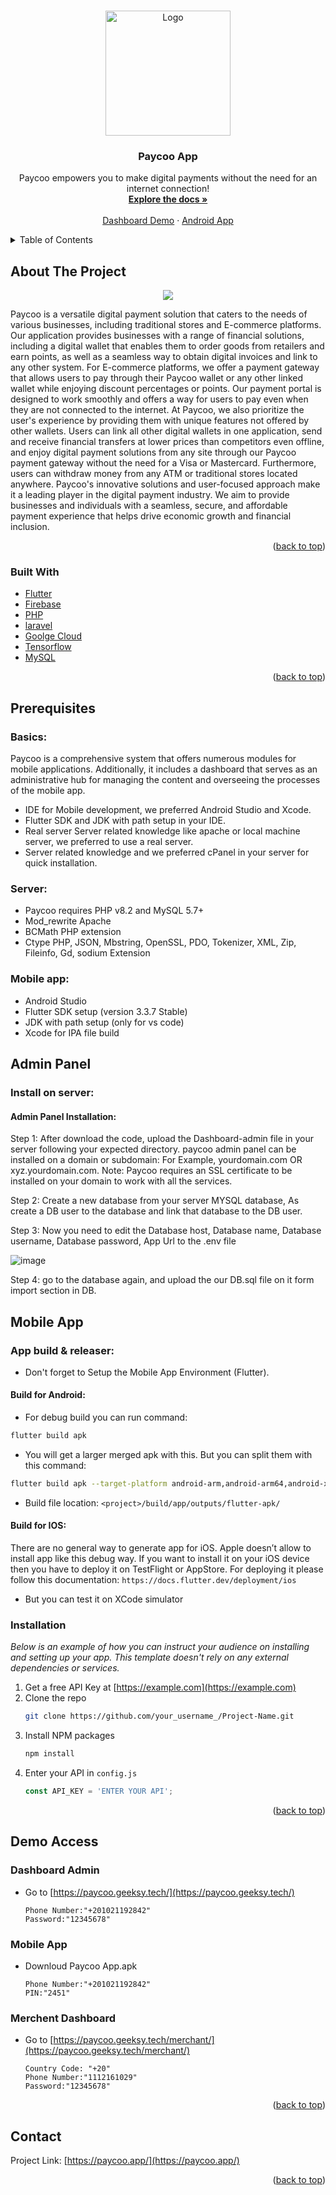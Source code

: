 <a name="readme-top"></a>
<!-- PROJECT LOGO -->
<br />
<div align="center">
  <a href="https://paycoo.app">
    <img src="logo.png" width="200" alt="Logo">
  </a>

  <h3 align="center">Paycoo App</h3>

  <p align="center">
    Paycoo empowers you to make digital payments without the need for an internet connection!
    <br />
    <a href="https://github.com/othneildrew/Best-README-Template"><strong>Explore the docs »</strong></a>
    <br />
    <br />
    <a href="https://github.com/othneildrew/Best-README-Template">Dashboard Demo</a>
    ·
    <a href="https://github.com/othneildrew/Best-README-Template/issues">Android App</a>
  </p>
</div>



<!-- TABLE OF CONTENTS -->
<details>
  <summary>Table of Contents</summary>
  <ol>
    <li>
      <a href="#about-the-project">About The Project</a>
      <ul>
        <li><a href="#built-with">Built With</a></li>
      </ul>
    </li>
    <li>
      <a href="#prerequisites">Prerequisites</a>
      <ul>
        <li><a href="#basics">Basics</a></li>
        <li><a href="#server">Server</a></li>
        <li><a href="#mobile-app">Mobile app</a></li>
      </ul>
    </li>
    <li>
      <a href="#admin-panel">Admin Panel</a>
      <ul>
        <li><a href="#install-on-server">Install on server</a></li>
      </ul>
    </li>
    <li>
      <a href="#mobile-app">Mobile App</a>
      <ul>
        <li><a href="#app-build-&-release">App build & release</a></li>
      </ul>
    </li>   
    <li><a href="#contact">Contact</a></li>
  </ol>
</details>



<!-- ABOUT THE PROJECT -->
## About The Project

<div align="center">
  <a href="https://paycoo.app">
    <img src="app.png">
  </a>
</div>

Paycoo is a versatile digital payment solution that caters to the needs of various businesses, including traditional stores and E-commerce platforms. Our application provides businesses with a range of financial solutions, including a digital wallet that enables them to order goods from retailers and earn points, as well as a seamless way to obtain digital invoices and link to any other system.
For E-commerce platforms, we offer a payment gateway that allows users to pay through their Paycoo wallet or any other linked wallet while enjoying discount percentages or points. Our payment portal is designed to work smoothly and offers a way for users to pay even when they are not connected to the internet.
At Paycoo, we also prioritize the user's experience by providing them with unique features not offered by other wallets. Users can link all other digital wallets in one application, send and receive financial transfers at lower prices than competitors even offline, and enjoy digital payment solutions from any site through our Paycoo payment gateway without the need for a Visa or Mastercard. Furthermore, users can withdraw money from any ATM or traditional stores located anywhere.
Paycoo's innovative solutions and user-focused approach make it a leading player in the digital payment industry. We aim to provide businesses and individuals with a seamless, secure, and affordable payment experience that helps drive economic growth and financial inclusion.
<p align="right">(<a href="#readme-top">back to top</a>)</p>

### Built With

* [Flutter](https://flutter.dev/)
* [Firebase](https://firebase.google.com/)
* [PHP](https://www.php.net/)
* [laravel](https://laravel.com/)
* [Goolge Cloud](https://cloud.google.com/)
* [Tensorflow](https://www.tensorflow.org/)
* [MySQL](https://www.mysql.com/)

<p align="right">(<a href="#readme-top">back to top</a>)</p>



<!-- GETTING STARTED -->
## Prerequisites

### Basics:

Paycoo is a comprehensive system that offers numerous modules for mobile applications. Additionally, it includes a dashboard that serves as an administrative hub for managing the content and overseeing the processes of the mobile app.
- IDE for Mobile development, we preferred Android Studio and Xcode.
- Flutter SDK and JDK with path setup in your IDE.
- Real server Server related knowledge like apache or local machine server, we preferred to use a real server.
- Server related knowledge and we preferred cPanel in your server for quick installation.

### Server:

- Paycoo requires PHP v8.2 and MySQL 5.7+
- Mod_rewrite Apache
- BCMath PHP extension
- Ctype PHP, JSON, Mbstring, OpenSSL, PDO, Tokenizer, XML, Zip, Fileinfo, Gd, sodium Extension

### Mobile app:

- Android Studio
- Flutter SDK setup (version 3.3.7 Stable)
- JDK with path setup (only for vs code)
- Xcode for IPA file build


<!-- Admin Panel -->
## Admin Panel

### Install on server:

#### Admin Panel Installation:

Step 1: After download the code, upload the Dashboard-admin file in your server following your expected directory. paycoo admin panel can be installed on a domain or subdomain: For Example, yourdomain.com OR xyz.yourdomain.com.
      Note: Paycoo requires an SSL certificate to be installed on your domain to work with all the services. 
      
Step 2: Create a new database from your server MYSQL database, As create a DB user to the database and link that database to the DB user.

Step 3: Now you need to edit the  Database host, Database name, Database username, Database password, App Url to the .env file

![image](https://user-images.githubusercontent.com/47082945/229144763-0343189c-c47c-42cc-90bb-314278b74055.png)        

Step 4: go to the database again, and upload the our DB.sql file on it form import section in DB.



<!-- Mobile App -->
## Mobile App

### App build & releaser:
 - Don't forget to Setup the Mobile App Environment (Flutter).

#### Build for Android:

- For debug build you can run command:
```sh
flutter build apk
   ```
- You will get a larger merged apk with this. But you can split them with this command:
```sh
flutter build apk --target-platform android-arm,android-arm64,android-x64 --split-per-abi
```
- Build file location: ``` <project>/build/app/outputs/flutter-apk/ ```
      

#### Build for IOS:

There are no general way to generate app for iOS. Apple doesn’t allow to install app like this debug way. If you want to install it on your iOS device then you have to deploy it on TestFlight or AppStore. For deploying it please follow this documentation: ``` https://docs.flutter.dev/deployment/ios ```
- But you can test it on XCode simulator




### Installation

_Below is an example of how you can instruct your audience on installing and setting up your app. This template doesn't rely on any external dependencies or services._

1. Get a free API Key at [https://example.com](https://example.com)
2. Clone the repo
   ```sh
   git clone https://github.com/your_username_/Project-Name.git
   ```
3. Install NPM packages
   ```sh
   npm install
   ```
4. Enter your API in `config.js`
   ```js
   const API_KEY = 'ENTER YOUR API';
   ```

<p align="right">(<a href="#readme-top">back to top</a>)</p>



<!-- Demo Test -->
## Demo Access

### Dashboard Admin

- Go to [https://paycoo.geeksy.tech/](https://paycoo.geeksy.tech/)     
  ```
  Phone Number:"+201021192842"
  Password:"12345678" 
  ```

### Mobile App

- Downloud Paycoo App.apk    
  ```
  Phone Number:"+201021192842"
  PIN:"2451" 
  ```
  
### Merchent Dashboard

- Go to [https://paycoo.geeksy.tech/merchant/](https://paycoo.geeksy.tech/merchant/)     
  ```
  Country Code: "+20"
  Phone Number:"1112161029"
  Password:"12345678" 
  ```
<p align="right">(<a href="#readme-top">back to top</a>)</p>

<!-- CONTACT -->
## Contact

Project Link: [https://paycoo.app/](https://paycoo.app/)

<p align="right">(<a href="#readme-top">back to top</a>)</p>
